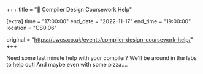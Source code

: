 +++
title = "🧠 Compiler Design Coursework Help"

[extra]
time = "17:00:00"
end_date = "2022-11-17"
end_time = "19:00:00"
location = "CS0.06"

original = "https://uwcs.co.uk/events/compiler-design-coursework-help/"    
+++

Need some last minute help with your compiler? We'll be around in the labs to help out! And maybe even with some pizza....
